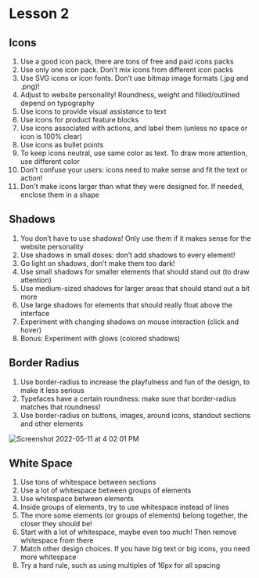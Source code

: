 # Lesson 2

## Icons

1.  Use a good icon pack, there are tons of free and paid icons packs
2.  Use only one icon pack. Don’t mix icons from different icon packs
3.  Use SVG icons or icon fonts. Don’t use bitmap image formats (.jpg and .png)!
4.  Adjust to website personality! Roundness, weight and filled/outlined depend on typography
5.  Use icons to provide visual assistance to text
6.  Use icons for product feature blocks
7.  Use icons associated with actions, and label them (unless no space or icon is 100% clear)
8.  Use icons as bullet points
9.  To keep icons neutral, use same color as text. To draw more attention,
    use different color
10. Don’t confuse your users: icons need to make sense and fit the text or action!
11. Don't make icons larger than what they were designed for. If needed, enclose them in a shape

## Shadows

1.  You don’t have to use shadows! Only use them if it makes sense for the
    website personality
2.  Use shadows in small doses: don’t add shadows to every element!
3.  Go light on shadows, don’t make them too dark!
4.  Use small shadows for smaller elements that should stand out (to draw attention)
5.  Use medium-sized shadows for larger areas that should stand out a bit more
6.  Use large shadows for elements that should really float above the interface
7.  Experiment with changing shadows on mouse interaction (click and hover)
8.  Bonus: Experiment with glows (colored shadows)

## Border Radius

1.  Use border-radius to increase the playfulness and fun of the design, to
    make it less serious
2.  Typefaces have a certain roundness: make sure that border-radius matches that roundness!
3.  Use border-radius on buttons, images, around icons, standout sections and other elements

![Screenshot 2022-05-11 at 4 02 01 PM](https://user-images.githubusercontent.com/79152383/167830145-2248325a-256e-43d1-ae15-d531ef5fb4ba.png)

## White Space

1.  Use tons of whitespace between sections
2.  Use a lot of whitespace between groups of elements
3.  Use whitespace between elements
4.  Inside groups of elements, try to use whitespace instead of lines
5.  The more some elements (or groups of elements) belong together, the closer they should be!
6.  Start with a lot of whitespace, maybe even too much! Then remove whitespace from there
7.  Match other design choices. If you have big text or big icons, you need more whitespace
8.  Try a hard rule, such as using multiples of 16px for all spacing
